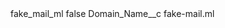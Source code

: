 <?xml version="1.0" encoding="UTF-8"?>
<CustomMetadata xmlns="http://soap.sforce.com/2006/04/metadata" xmlns:xsi="http://www.w3.org/2001/XMLSchema-instance" xmlns:xsd="http://www.w3.org/2001/XMLSchema">
    <label>fake_mail_ml</label>
    <protected>false</protected>
    <values>
        <field>Domain_Name__c</field>
        <value xsi:type="xsd:string">fake-mail.ml</value>
    </values>
</CustomMetadata>
